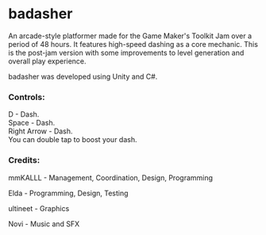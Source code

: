 # badasher

An arcade-style platformer made for the Game Maker's Toolkit Jam over a period of 48 hours. It features high-speed dashing as a core mechanic. This is the post-jam version with some improvements to level generation and overall play experience.

badasher was developed using Unity and C#.

### Controls:

D - Dash.  
Space - Dash.  
Right Arrow - Dash.  
You can double tap to boost your dash.

### Credits:

mmKALLL - Management, Coordination, Design, Programming  

Elda - Programming, Design, Testing  

ultineet - Graphics  

Novi - Music and SFX
